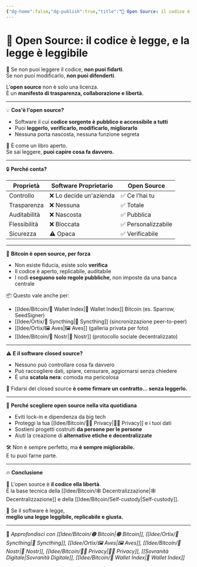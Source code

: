 ```yaml
---
{"dg-home":false,"dg-publish":true,"title":"🧬 Open Source: il codice è legge, e la legge è leggibile","tags":["OpenSource","Libertà","Sovranità","Tecnologia","Bitcoin","Sicurezza","Trasparenza"],"date":"2025-07-09","permalink":"/idee/bitcoin/open-source/","dgPassFrontmatter":true}
---
```



# 🧬 Open Source: il codice è legge, e la legge è leggibile

🧠 Se non puoi leggere il codice, **non puoi fidarti**.  
Se non puoi modificarlo, **non puoi difenderti**.

L’**open source** non è solo una licenza.  
È un **manifesto di trasparenza, collaborazione e libertà.**

---

💡 **Cos'è l'open source?**

- Software il cui **codice sorgente è pubblico e accessibile a tutti**  
- Puoi **leggerlo, verificarlo, modificarlo, migliorarlo**  
- Nessuna porta nascosta, nessuna funzione segreta

📖 È come un libro aperto.  
Se sai leggere, **puoi capire cosa fa davvero.**

---

🔒 **Perché conta?**

| Proprietà        | Software Proprietario | Open Source         |
|------------------|------------------------|----------------------|
| Controllo        | ❌ Lo decide un'azienda | ✅ Ce l’hai tu       |
| Trasparenza      | ❌ Nessuna              | ✅ Totale            |
| Auditabilità     | ❌ Nascosta             | ✅ Pubblica          |
| Flessibilità     | ❌ Bloccata             | ✅ Personalizzabile  |
| Sicurezza        | ⚠️ Opaca                | ✅ Verificabile      |

---

🔐 **Bitcoin è open source, per forza**

- Non esiste fiducia, esiste solo **verifica**
- Il codice è aperto, replicabile, auditabile  
- I nodi **eseguono solo regole pubbliche**, non imposte da una banca centrale

📦 Questo vale anche per:
- [[Idee/Bitcoin/🧭 Wallet Index\|🧭 Wallet Index]] Bitcoin (es. Sparrow, SeedSigner)  
- [[Idee/Ortix/🔄 Syncthing\|🔄 Syncthing]] (sincronizzazione peer-to-peer)  
- [[Idee/Ortix/🖼️ Aves\|🖼️ Aves]] (galleria privata per foto)  
- [[Idee/Bitcoin/📡 Nostr\|📡 Nostr]] (protocollo sociale decentralizzato)

---

⚠️ **E il software closed source?**

- Nessuno può controllare cosa fa davvero  
- Può raccogliere dati, spiare, censurare, aggiornarsi senza chiedere  
- È una **scatola nera**: comoda ma pericolosa

🧨 Fidarsi del closed source **è come firmare un contratto… senza leggerlo.**

---

🌱 **Perché scegliere open source nella vita quotidiana**

- Eviti lock-in e dipendenza da big tech  
- Proteggi la tua [[Idee/Bitcoin/🕵️‍♂️ Privacy\|🕵️‍♂️ Privacy]] e i tuoi dati  
- Sostieni progetti costruiti **da persone per le persone**  
- Aiuti la creazione di **alternative etiche e decentralizzate**

🛠️ Non è sempre perfetto, ma **è sempre migliorabile.**  
E tu puoi farne parte.

---

🔥 **Conclusione**

🧬 L'open source è **il codice ella libertà**.  
È la base tecnica della [[Idee/Bitcoin/🕸️ Decentralizzazione\|🕸️ Decentralizzazione]] e della [[Idee/Bitcoin/Self-custody\|Self-custody]].

📖 Se il software è legge,  
**meglio una legge leggibile, replicabile e giusta.**

---

🔗 _Approfondisci con [[Idee/Bitcoin/🟠 Bitcoin\|🟠 Bitcoin]], [[Idee/Ortix/🔄 Syncthing\|🔄 Syncthing]], [[Idee/Ortix/🖼️ Aves\|🖼️ Aves]], [[Idee/Bitcoin/📡 Nostr\|📡 Nostr]], [[Idee/Bitcoin/🕵️‍♂️ Privacy\|🕵️‍♂️ Privacy]], [[Sovranità Digitale\|Sovranità Digitale]], [[Idee/Bitcoin/🧭 Wallet Index\|🧭 Wallet Index]]_